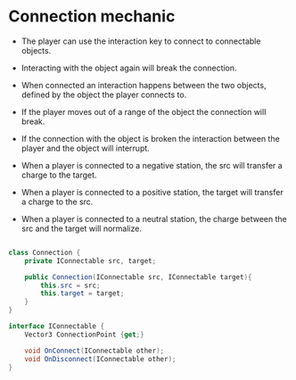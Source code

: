 # Connection mechanic

- The player can use the interaction key to connect to connectable objects.
- Interacting with the object again will break the connection.
- When connected an interaction happens between the two objects, defined by the object the player connects to.
- If the player moves out of a range of the object the connection will break.
- If the connection with the object is broken the interaction between the player and the object will interrupt.

- When a player is connected to a negative station, the src will transfer a charge to the target.
- When a player is connected to a positive station, the target will transfer a charge to the src.
- When a player is connected to a neutral station, the charge between the src and the target will normalize.

```C#

class Connection {
    private IConnectable src, target;

    public Connection(IConnectable src, IConnectable target){
        this.src = src;
        this.target = target;
    }
}

interface IConnectable {
    Vector3 ConnectionPoint {get;}

    void OnConnect(IConnectable other);
    void OnDisconnect(IConnectable other);
}



```